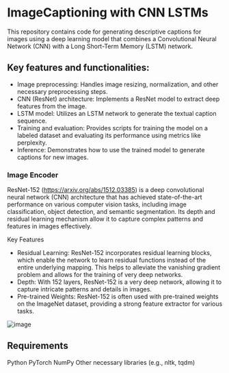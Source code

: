 # ImageCaptioning with CNN LSTMs
This repository contains code for generating descriptive captions for images using a deep learning model that combines a Convolutional Neural Network (CNN) with a Long Short-Term Memory (LSTM) network.

## Key features and functionalities:

* Image preprocessing: Handles image resizing, normalization, and other necessary preprocessing steps.
* CNN (ResNet) architecture: Implements a ResNet model to extract deep features from the image.
* LSTM model: Utilizes an LSTM network to generate the textual caption sequence.
* Training and evaluation: Provides scripts for training the model on a labeled dataset and evaluating its performance using metrics like perplexity.
* Inference: Demonstrates how to use the trained model to generate captions for new images.

### Image Encoder 

ResNet-152 (https://arxiv.org/abs/1512.03385) is a deep convolutional neural network (CNN) architecture that has achieved state-of-the-art performance on various computer vision tasks, including image classification, object detection, and semantic segmentation. Its depth and residual learning mechanism allow it to capture complex patterns and features in images effectively.   

Key Features
* Residual Learning: ResNet-152 incorporates residual learning blocks, which enable the network to learn residual functions instead of the entire underlying mapping. This helps to alleviate the vanishing gradient problem and allows for the training of very deep networks.
* Depth: With 152 layers, ResNet-152 is a very deep network, allowing it to capture intricate patterns and details in images.
* Pre-trained Weights: ResNet-152 is often used with pre-trained weights on the ImageNet dataset, providing a strong feature extractor for various tasks.


![image](https://github.com/user-attachments/assets/ac08d163-d32e-4d65-aa03-f4fea3c03fdb)

## Requirements 

Python
PyTorch 
NumPy
Other necessary libraries (e.g., nltk, tqdm)

